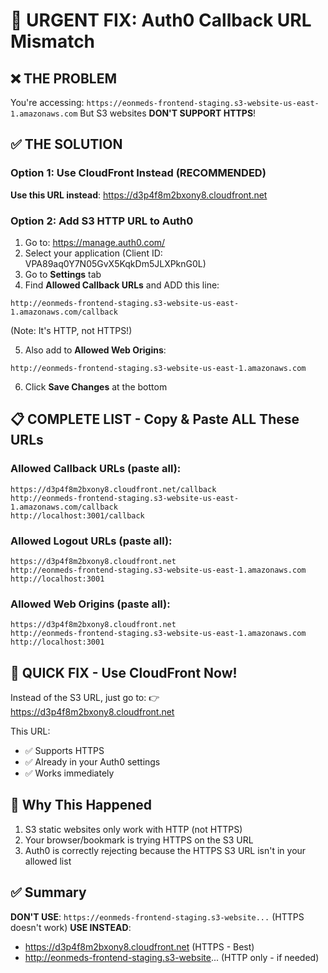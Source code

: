 # 🚨 URGENT FIX: Auth0 Callback URL Mismatch

## ❌ THE PROBLEM
You're accessing: `https://eonmeds-frontend-staging.s3-website-us-east-1.amazonaws.com`
But S3 websites **DON'T SUPPORT HTTPS**!

## ✅ THE SOLUTION

### Option 1: Use CloudFront Instead (RECOMMENDED)
**Use this URL instead**: https://d3p4f8m2bxony8.cloudfront.net

### Option 2: Add S3 HTTP URL to Auth0
1. Go to: https://manage.auth0.com/
2. Select your application (Client ID: VPA89aq0Y7N05GvX5KqkDm5JLXPknG0L)
3. Go to **Settings** tab
4. Find **Allowed Callback URLs** and ADD this line:
```
http://eonmeds-frontend-staging.s3-website-us-east-1.amazonaws.com/callback
```
(Note: It's HTTP, not HTTPS!)

5. Also add to **Allowed Web Origins**:
```
http://eonmeds-frontend-staging.s3-website-us-east-1.amazonaws.com
```

6. Click **Save Changes** at the bottom

## 📋 COMPLETE LIST - Copy & Paste ALL These URLs

### Allowed Callback URLs (paste all):
```
https://d3p4f8m2bxony8.cloudfront.net/callback
http://eonmeds-frontend-staging.s3-website-us-east-1.amazonaws.com/callback
http://localhost:3001/callback
```

### Allowed Logout URLs (paste all):
```
https://d3p4f8m2bxony8.cloudfront.net
http://eonmeds-frontend-staging.s3-website-us-east-1.amazonaws.com
http://localhost:3001
```

### Allowed Web Origins (paste all):
```
https://d3p4f8m2bxony8.cloudfront.net
http://eonmeds-frontend-staging.s3-website-us-east-1.amazonaws.com
http://localhost:3001
```

## 🚀 QUICK FIX - Use CloudFront Now!

Instead of the S3 URL, just go to:
👉 https://d3p4f8m2bxony8.cloudfront.net

This URL:
- ✅ Supports HTTPS
- ✅ Already in your Auth0 settings
- ✅ Works immediately

## 📝 Why This Happened

1. S3 static websites only work with HTTP (not HTTPS)
2. Your browser/bookmark is trying HTTPS on the S3 URL
3. Auth0 is correctly rejecting because the HTTPS S3 URL isn't in your allowed list

## ✅ Summary

**DON'T USE**: `https://eonmeds-frontend-staging.s3-website...` (HTTPS doesn't work)
**USE INSTEAD**: 
- https://d3p4f8m2bxony8.cloudfront.net (HTTPS - Best)
- http://eonmeds-frontend-staging.s3-website... (HTTP only - if needed)
